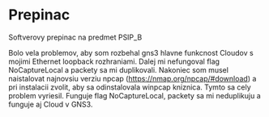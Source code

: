 # Prepinac

Softverovy prepinac na predmet PSIP_B

Bolo vela problemov, aby som rozbehal gns3 hlavne funkcnost Cloudov s mojimi Ethernet loopback rozhraniami.
Dalej mi nefungoval flag NoCaptureLocal a packety sa mi duplikovali. Nakoniec som musel naistalovat najnovsiu
verziu npcap (https://nmap.org/npcap/#download) a pri instalacii zvolit, aby sa odinstalovala winpcap kniznica.
Tymto sa cely problem vyriesil. Funguje flag NoCaptureLocal, packety sa mi neduplikuju a funguje aj Cloud v
GNS3.
